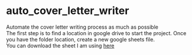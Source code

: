 # auto_cover_letter_writer
Automate the cover letter writing process as much as possible
<br>
The first step is to find a location in google drive to start the project. Once you have the folder location, create a new google sheets file.
<br>
You can download the sheet I am using [here](https://docs.google.com/spreadsheets/d/1nGqwUjMVLTQedyrGmLZlXKfUwMOnNGS5uMI8WInHDUA/copy)